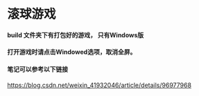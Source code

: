 # 滚球游戏
#### build 文件夹下有打包好的游戏， 只有Windows版
#### 打开游戏时请点击Windowed选项，取消全屏。
#### 笔记可以参考以下链接
https://blog.csdn.net/weixin_41932046/article/details/96977968
